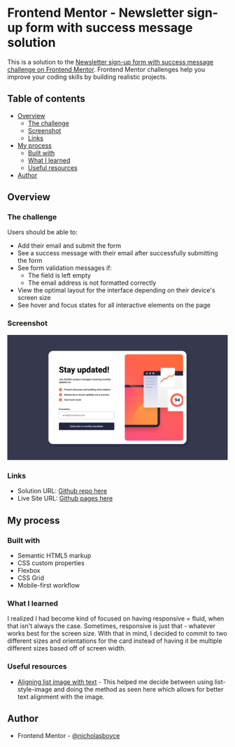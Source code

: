 # Frontend Mentor - Newsletter sign-up form with success message solution

This is a solution to the [Newsletter sign-up form with success message challenge on Frontend Mentor](https://www.frontendmentor.io/challenges/newsletter-signup-form-with-success-message-3FC1AZbNrv). Frontend Mentor challenges help you improve your coding skills by building realistic projects. 

## Table of contents

- [Overview](#overview)
  - [The challenge](#the-challenge)
  - [Screenshot](#screenshot)
  - [Links](#links)
- [My process](#my-process)
  - [Built with](#built-with)
  - [What I learned](#what-i-learned)
  - [Useful resources](#useful-resources)
- [Author](#author)

## Overview

### The challenge

Users should be able to:

- Add their email and submit the form
- See a success message with their email after successfully submitting the form
- See form validation messages if:
  - The field is left empty
  - The email address is not formatted correctly
- View the optimal layout for the interface depending on their device's screen size
- See hover and focus states for all interactive elements on the page

### Screenshot

![](./screenshot.png)

### Links

- Solution URL: [Github repo here](https://github.com/nicholasboyce/newsletter-signup-with-success-message)
- Live Site URL: [Github pages here](https://nicholasboyce.github.io/newsletter-signup-with-success-message)

## My process

### Built with

- Semantic HTML5 markup
- CSS custom properties
- Flexbox
- CSS Grid
- Mobile-first workflow


### What I learned

I realized I had become kind of focused on having responsive = fluid, when that isn't always the case. Sometimes, responsive is just that - whatever works best for the screen size. With that in mind, I decided to commit to two different sizes and orientations for the card instead of having it be multiple different sizes based off of screen width.

### Useful resources

- [Aligning list image with text](https://stackoverflow.com/questions/14709538/aligning-list-style-image-proportionally-with-text) - This helped me decide between using list-style-image and doing the method as seen here which allows for better text alignment with the image.

## Author

- Frontend Mentor - [@nicholasboyce](https://www.frontendmentor.io/profile/nicholasboyce)

